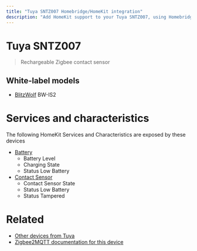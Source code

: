 ```yaml
---
title: "Tuya SNTZ007 Homebridge/HomeKit integration"
description: "Add HomeKit support to your Tuya SNTZ007, using Homebridge, Zigbee2MQTT and homebridge-z2m."
---
```

<!---
This file has been GENERATED using src/docgen/docgen.ts
DO NOT EDIT THIS FILE MANUALLY!
-->
# Tuya SNTZ007
> Rechargeable Zigbee contact sensor


## White-label models
* [BlitzWolf](../index.md#blitzwolf) BW-IS2

# Services and characteristics
The following HomeKit Services and Characteristics are exposed by
these devices

* [Battery](../../battery.md)
  * Battery Level
  * Charging State
  * Status Low Battery
* [Contact Sensor](../../sensors.md)
  * Contact Sensor State
  * Status Low Battery
  * Status Tampered


# Related
* [Other devices from Tuya](../index.md#tuya)
* [Zigbee2MQTT documentation for this device](https://www.zigbee2mqtt.io/devices/SNTZ007.html)